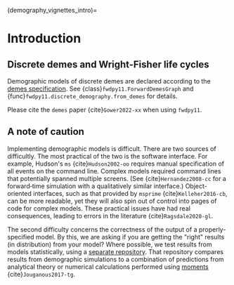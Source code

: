 (demography_vignettes_intro)=

# Introduction

## Discrete demes and Wright-Fisher life cycles

Demographic models of discrete demes are declared according to the
[demes specification](https://popsim-consortium.github.io/demes-spec-docs/main/tutorial.html).
See {class}`fwdpy11.ForwardDemesGraph` and {func}`fwdpy11.discrete_demography.from_demes` for details.

Please cite the `demes` paper {cite}`Gower2022-xx` when using `fwdpy11`.

## A note of caution

Implementing demographic models is difficult.
There are two sources of difficultly.
The most practical of the two is the software interface.
For example, Hudson's `ms` {cite}`Hudson2002-oo` requires manual specification of all events on the command line.
Complex models required command lines that potentially spanned multiple screens.
(See {cite}`Hernandez2008-cc` for a forward‐time simulation with a qualitatively similar interface.)
Object-oriented interfaces, such as that provided by `msprime` {cite}`Kelleher2016-cb`, can be more readable, yet they will also spin out of control into pages of code for complex models.
These practical issues have had real consequences, leading to errors in the literature {cite}`Ragsdale2020-gl`.

The second difficulty concerns the correctness of the output of a properly-specified model.
By this, we are asking if you are getting the "right" results (in distribution) from your model?
Where possible, we test results from models statistically, using a [separate repository](https://github.com/molpopgen/fwdpy11_statistical_tests).
That repository compares results from demographic simulations to a combination of predictions from analytical theory or numerical calculations performed using [moments](https://moments.readthedocs.io) {cite}`Jouganous2017-tg`.
